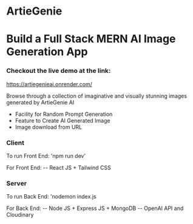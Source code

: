 # ArtieGenie

# Build a Full Stack MERN AI Image Generation App 

### Checkout the live demo at the link:
https://artiegenieai.onrender.com/

Browse through a collection of imaginative and visually stunning images generated by ArtieGenie AI
- Facility for Random Prompt Generation
- Feature to Create AI Generated Image
- Image download from URL

### Client

To run Front End:
'npm run dev'

For Front End: 
-- React JS + Tailwind CSS

### Server

To run Back End:
'nodemon index.js

For Back End: 
-- Node JS + Express JS + MongoDB
-- OpenAI API and Cloudinary
